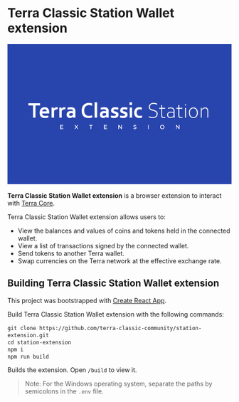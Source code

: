 # Terra Classic Station Wallet extension

![Banner](Banner.png)

**Terra Classic Station Wallet extension** is a browser extension to interact with [Terra Core](https://github.com/terra-money/core).

Terra Classic Station Wallet extension allows users to:

- View the balances and values of coins and tokens held in the connected wallet.
- View a list of transactions signed by the connected wallet.
- Send tokens to another Terra wallet.
- Swap currencies on the Terra network at the effective exchange rate.

## Building Terra Classic Station Wallet extension

This project was bootstrapped with [Create React App](https://create-react-app.dev/).

Build Terra Classic Station Wallet extension with the following commands:

```
git clone https://github.com/terra-classic-community/station-extension.git
cd station-extension
npm i
npm run build
```

Builds the extension.
Open `/build` to view it.

> Note: For the Windows operating system, separate the paths by semicolons in the `.env` file.
